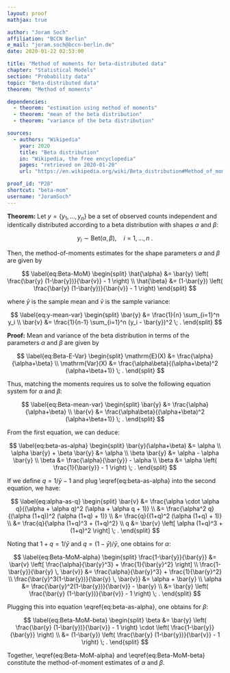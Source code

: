 ```yaml
---
layout: proof
mathjax: true

author: "Joram Soch"
affiliation: "BCCN Berlin"
e_mail: "joram.soch@bccn-berlin.de"
date: 2020-01-22 02:53:00

title: "Method of moments for beta-distributed data"
chapter: "Statistical Models"
section: "Probability data"
topic: "Beta-distributed data"
theorem: "Method of moments"

dependencies:
  - theorem: "estimation using method of moments"
  - theorem: "mean of the beta distribution"
  - theorem: "variance of the beta distribution"

sources:
  - authors: "Wikipedia"
    year: 2020
    title: "Beta distribution"
    in: "Wikipedia, the free encyclopedia"
    pages: "retrieved on 2020-01-20"
    url: "https://en.wikipedia.org/wiki/Beta_distribution#Method_of_moments"

proof_id: "P28"
shortcut: "beta-mom"
username: "JoramSoch"
---
```



**Theorem:** Let $y = \left\lbrace y_1, \ldots, y_n \right\rbrace$ be a set of observed counts independent and identically distributed according to a beta distribution with shapes $\alpha$ and $\beta$:

$$ \label{eq:Beta}
y_i \sim \mathrm{Bet}(\alpha,\beta), \quad i = 1, \ldots, n \; .
$$

Then, the method-of-moments estimates for the shape parameters $\alpha$ and $\beta$ are given by

$$ \label{eq:Beta-MoM}
\begin{split}
\hat{\alpha} &= \bar{y} \left( \frac{\bar{y} (1-\bar{y})}{\bar{v}} - 1  \right) \\
\hat{\beta} &= (1-\bar{y}) \left( \frac{\bar{y} (1-\bar{y})}{\bar{v}} - 1  \right)
\end{split}
$$

where $\bar{y}$ is the sample mean and $\bar{v}$ is the sample variance:

$$ \label{eq:y-mean-var}
\begin{split}
\bar{y} &= \frac{1}{n} \sum_{i=1}^n y_i \\
\bar{v} &= \frac{1}{n-1} \sum_{i=1}^n (y_i - \bar{y})^2 \; .
\end{split}
$$


**Proof:** Mean and variance of the beta distribution in terms of the parameters $\alpha$ and $\beta$ are given by

$$ \label{eq:Beta-E-Var}
\begin{split}
\mathrm{E}(X) &= \frac{\alpha}{\alpha+\beta} \\
\mathrm{Var}(X) &= \frac{\alpha\beta}{(\alpha+\beta)^2 (\alpha+\beta+1)} \; .
\end{split}
$$

Thus, matching the moments requires us to solve the following equation system for $\alpha$ and $\beta$:

$$ \label{eq:Beta-mean-var}
\begin{split}
\bar{y} &= \frac{\alpha}{\alpha+\beta} \\
\bar{v} &= \frac{\alpha\beta}{(\alpha+\beta)^2 (\alpha+\beta+1)} \; .
\end{split}
$$

From the first equation, we can deduce:

$$ \label{eq:beta-as-alpha}
\begin{split}
\bar{y}(\alpha+\beta) &= \alpha \\
\alpha \bar{y} + \beta \bar{y} &= \alpha \\
\beta \bar{y} &= \alpha - \alpha \bar{y} \\
\beta &= \frac{\alpha}{\bar{y}} - \alpha \\
\beta &= \alpha \left( \frac{1}{\bar{y}} - 1 \right) \; .
\end{split}
$$

If we define $q = 1/\bar{y} - 1$ and plug \eqref{eq:beta-as-alpha} into the second equation, we have:

$$ \label{eq:alpha-as-q}
\begin{split}
\bar{v} &= \frac{\alpha \cdot \alpha q}{(\alpha + \alpha q)^2 (\alpha + \alpha q + 1)} \\
&= \frac{\alpha^2 q}{(\alpha (1+q))^2 (\alpha (1+q) + 1)} \\
&= \frac{q}{(1+q)^2 (\alpha (1+q) + 1)} \\
&= \frac{q}{\alpha (1+q)^3 + (1+q)^2} \\
q &= \bar{v} \left[ \alpha (1+q)^3 + (1+q)^2 \right] \; .
\end{split}
$$

Noting that $1+q = 1/\bar{y}$ and $q = (1-\bar{y})/\bar{y}$, one obtains for $\alpha$:

$$ \label{eq:Beta-MoM-alpha}
\begin{split}
\frac{1-\bar{y}}{\bar{y}} &= \bar{v} \left[ \frac{\alpha}{\bar{y}^3} + \frac{1}{\bar{y}^2} \right] \\
\frac{1-\bar{y}}{\bar{y} \, \bar{v}} &= \frac{\alpha}{\bar{y}^3} + \frac{1}{\bar{y}^2} \\
\frac{\bar{y}^3(1-\bar{y})}{\bar{y} \, \bar{v}} &= \alpha + \bar{y} \\
\alpha &= \frac{\bar{y}^2(1-\bar{y})}{\bar{v}} - \bar{y} \\
&= \bar{y} \left( \frac{\bar{y} (1-\bar{y})}{\bar{v}} - 1 \right) \; .
\end{split}
$$

Plugging this into equation \eqref{eq:beta-as-alpha}, one obtains for $\beta$:

$$ \label{eq:Beta-MoM-beta}
\begin{split}
\beta &= \bar{y} \left( \frac{\bar{y} (1-\bar{y})}{\bar{v}} - 1 \right) \cdot \left( \frac{1-\bar{y}}{\bar{y}} \right) \\
&= (1-\bar{y}) \left( \frac{\bar{y} (1-\bar{y})}{\bar{v}} - 1 \right) \; .
\end{split}
$$

Together, \eqref{eq:Beta-MoM-alpha} and \eqref{eq:Beta-MoM-beta} constitute the method-of-moment estimates of  $\alpha$ and $\beta$.
